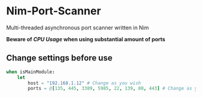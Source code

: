 # Nim-Port-Scanner
Multi-threaded asynchronous port scanner written in Nim

**Beware of _CPU Usage_ when using substantial amount of ports**

## Change settings before use
```Nim
when isMainModule:
    let 
        host = "192.168.1.12" # Change as you wish
        ports = @[135, 445, 3389, 5985, 22, 139, 80, 443] # Change as you wish
```
